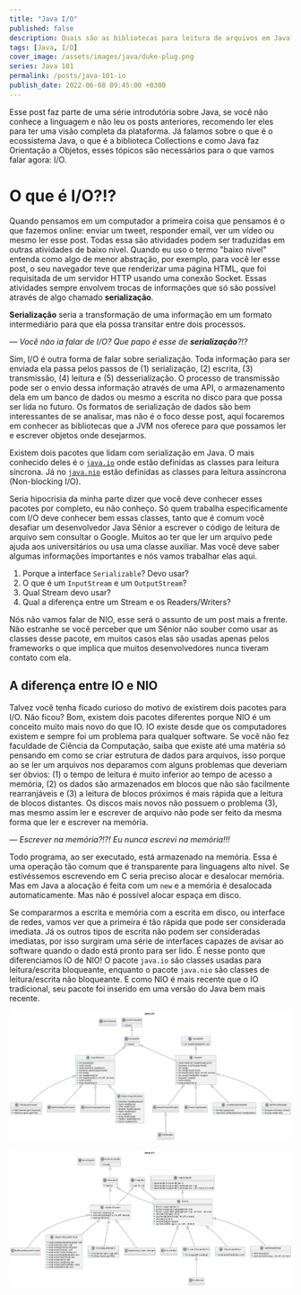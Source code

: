 ```yaml
---
title: "Java I/O"
published: false
description: Quais são as bibliotecas para leitura de arquivos em Java? O que significa ler e escrever em um programa?
tags: [Java, I/O]
cover_image: /assets/images/java/duke-plug.png
series: Java 101
permalink: /posts/java-101-io
publish_date: 2022-06-08 09:45:00 +0300
---
```


Esse post faz parte de uma série introdutória sobre Java, se você não conhece a linguagem e não leu os posts anteriores, recomendo ler eles para ter uma visão completa da plataforma. Já falamos sobre o que é o ecossistema Java, o que é a biblioteca Collections e como Java faz Orientação a Objetos, esses tópicos são necessários para o que vamos falar agora: I/O.

# O que é I/O?!?

Quando pensamos em um computador a primeira coisa que pensamos é o que fazemos online: enviar um tweet, responder email, ver um vídeo ou mesmo ler esse post. Todas essa são atividades podem ser traduzidas em outras atividades de baixo nível. Quando eu uso o termo "baixo nível" entenda como algo de menor abstração, por exemplo, para você ler esse post, o seu navegador teve que renderizar uma página HTML, que foi requisitada de um servidor HTTP usando uma conexão Socket. Essas atividades sempre envolvem trocas de informações que só são possível através de algo chamado **serialização**.

**Serialização** seria a transformação de uma informação em um formato intermediário para que ela possa transitar entre dois processos.

_—  Você não ia falar de I/O? Que papo é esse de **serialização**?!?_

Sim, I/O é outra forma de falar sobre serialização. Toda informação para ser enviada ela passa pelos passos de (1) serialização, (2) escrita, (3) transmissão, (4) leitura e (5) desserialização. O processo de transmissão pode ser o envio dessa informação através de uma API, o armazenamento dela em um banco de dados ou mesmo a escrita no disco para que possa ser lida no futuro. Os formatos de serialização de dados são bem interessantes de se analisar, mas não é o foco desse post, aqui focaremos em conhecer as bibliotecas que a JVM nos oferece para que possamos ler e escrever objetos onde desejarmos.

Existem dois pacotes que lidam com serialização em Java. O mais conhecido deles é o [`java.io`](https://docs.oracle.com/javase/8/docs/api/java/io/package-summary.html) onde estão definidas as classes para leitura síncrona. Já no [`java.nio`](https://docs.oracle.com/javase/8/docs/api/java/nio/package-summary.html) estão definidas as classes para leitura assíncrona (Non-blocking I/O).

Seria hipocrisia da minha parte dizer que você deve conhecer esses pacotes por completo, eu não conheço. Só quem trabalha especificamente com I/O deve conhecer bem essas classes, tanto que é comum você desafiar um desenvolvedor Java Sênior a escrever o código de leitura de arquivo sem consultar o Google. Muitos ao ter que ler um arquivo pede ajuda aos universitários ou usa uma classe auxiliar. Mas você deve saber algumas informações importantes e nós vamos trabalhar elas aqui.

1. Porque a interface `Serializable`? Devo usar?
2. O que é um `InputStream` e um `OutputStream`?
3. Qual Stream devo usar?
4. Qual a diferença entre um Stream e os Readers/Writers?

Nós não vamos falar de NIO, esse será o assunto de um post mais a frente. Não estranhe se você perceber que um Sênior não souber como usar as classes desse pacote, em muitos casos elas são usadas apenas pelos frameworks o que implica que muitos desenvolvedores nunca tiveram contato com ela.

## A diferença entre IO e NIO

Talvez você tenha ficado curioso do motivo de existirem dois pacotes para I/O. Não ficou? Bom, existem dois pacotes diferentes porque NIO é um conceito muito mais novo do que IO. IO existe desde que os computadores existem e sempre foi um problema para qualquer software. Se você não fez faculdade de Ciência da Computação, saiba que existe até uma matéria só pensando em como se criar estrutura de dados para arquivos, isso porque ao se ler um arquivos nos deparamos com alguns problemas que deveriam ser óbvios: (1) o tempo de leitura é muito inferior ao tempo de acesso a memória, (2) os dados são armazenados em blocos que não são facilmente rearranjáveis e (3) a leitura de blocos próximos é mais rápida que a leitura de blocos distantes. Os discos mais novos não possuem o problema (3), mas mesmo assim ler e escrever de arquivo não pode ser feito da mesma forma que ler e escrever na memória.

_—  Escrever na memória?!?! Eu nunca escrevi na memória!!!_

Todo programa, ao ser executado, está armazenado na memória. Essa é uma operação tão comum que é transparente para linguagens alto nível. Se estivéssemos escrevendo em C seria preciso alocar e desalocar memória. Mas em Java a alocação é feita com um `new` e a memória é desalocada automaticamente. Mas não é possível alocar espaça em disco.

Se compararmos a escrita e memória com a escrita em disco, ou interface de redes, vamos ver que a primeira é tão rápida que pode ser considerada imediata. Já os outros tipos de escrita não podem ser consideradas imediatas, por isso surgiram uma série de interfaces capazes de avisar ao software quando o dado está pronto para ser lido. É nesse ponto que diferenciamos IO de NIO! O pacote `java.io` são classes usadas para leitura/escrita bloqueante, enquanto o pacote `java.nio` são classes de leitura/escrita não bloqueante. E como NIO é mais recente que o IO tradicional, seu pacote foi inserido em uma versão do Java bem mais recente.

<!--
@startuml
title
Java I/O
end title

interface Serializable {}

interface AutoCloseable {
    + close()
}

interface Closeable {
    + close()
}

interface Readable {
    + int read(CharBuffer cb)
}

abstract class InputStream {
    + int available()
    + void close()
    + void mark(int readlimit)
    + boolean markSupported()
    {abstract} + int read()
    + int read(byte[] b)
    + int read(byte[] b, int off, int len)
    + void reset()
    + long skip(long n)
}


abstract class Reader {
    + void mark(int readAheadLimit)
    + boolean markSupported()
    + int read()
    + int read(char[] cbuf)
    + {abstract} int read(char[] cbuf, int off, int len)
    + int read(CharBuffer target)
    + boolean ready()
    + void reset()
    + long skip(long n)
}

together {
    class ObjectInputStream {
        + boolean readBoolean()
        + byte readByte()
        + char readChar()
        + double readDouble()
        + float readFloat()
        + int readInt()
        + long readLong()
        + Object readObject()
        + short readShort()
    }


    class ByteArrayInputStream {
    }

    class BufferedInputStream {
    }

    class FileInputStream {
    + FileChannel getChannel()
    + FileDescriptor getFD()
    }
}



AutoCloseable <|-- Closeable
Closeable <|-- InputStream
InputStream <|-- ObjectInputStream 
InputStream <|-- ByteArrayInputStream
InputStream <|-- BufferedInputStream
InputStream <|-- FileInputStream 


together {
    class BufferedReader {
        + Stream<String> lines()
        + String readLine()
    }
    class LineNumberReader {
        + String readLine()
        + void setLineNumber(int lineNumber)
    }
    class CharArrayReader {}
    class InputStreamReader {}
    class FileReader {}
}

Closeable <|-- Reader 
Readable <|-- Reader 

Reader <|-- BufferedReader
Reader <|-- LineNumberReader
Reader <|-- CharArrayReader
Reader <|-- InputStreamReader
InputStreamReader <|-- FileReader

@enduml
-->

![Java I/O classes de leitura](/assets/images/java/IO-Read.png)

<!--
@startuml
title
Java I/O
end title

interface Serializable {}

interface AutoCloseable {
    + close()
}

interface Closeable {
    + close()
}

together {
interface Flushable {
    + void flush()
}

interface Appendable {
    + Appendable append(char c)
    + Appendable append(CharSequence csq)
    + Appendable append(CharSequence c, int start, int end)
}
}

abstract class OutputStream {
    + void write(byte[] b)
    + void write(byte[] b, int off, int len)
    {abstract} + void write(int b)
}

abstract class Writer {
    + Writer append(char c)
    + Writer append(CharSequence csq)
    + Writer append(CharSequence csq, int start, int end)
    + void write(char[] cbuf)
    {abstract} + void write(char[] cbuf, int off, int len)
    + void write(int c)
    + void write(String str)
    + void write(String str, int off, int len)
}

AutoCloseable <|-- Closeable

together {
    class ObjectOutputStream {
        + void writeBoolean(boolean val)
        + void writeByte(int val)
        + void writeBytes(String str)
        + void writeChar(int val)
        + void writeChars(String str)
        + void writeDouble(double val)
        + void writeFloat(float val)
        + void writeInt(int val)
        + void writeLong(long val)
        + void writeObject(Object obj)
        + void writeShort(int val)
    }

    class BufferedOutputStream {
    }

    class ByteArrayOutputStream {
    }

    class FileOutputStream {
        + FileChannel getChannel()
        + FileDescriptor getFD()
    }

Closeable <|-- OutputStream 
Flushable <|-- OutputStream 
OutputStream <|-- ObjectOutputStream 
OutputStream <|-- BufferedOutputStream
OutputStream <|-- ByteArrayOutputStream 
OutputStream <|-- FileOutputStream 

together {
    class BufferedWriter {
        + void newLine()
        + void write(String s, int off, int len)
    }
    class CharArrayWriter {
        + void writeTo(Writer out)
    }
    class OutputStreamWriter {
        + String getEncoding()
    }
    class FileWriter {}
    class PrintWriter {}
}

Closeable <|-- Writer 
Flushable <|-- Writer 
Appendable <|-- Writer 

Writer <|-- BufferedWriter
Writer <|-- CharArrayWriter
Writer <|-- OutputStreamWriter
Writer <|-- PrintWriter
OutputStreamWriter <|-- FileWriter
@enduml
-->

![Java I/O classes de leitura](/assets/images/java/IO-Write.png)